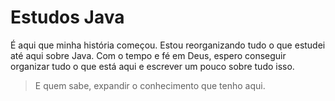 # Estudos Java

É aqui que minha história começou. Estou reorganizando tudo o que estudei até aqui sobre Java. Com o tempo e fé em Deus, espero conseguir organizar tudo o que está aqui e escrever um pouco sobre tudo isso.

> E quem sabe, expandir o conhecimento que tenho aqui.
